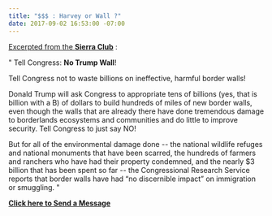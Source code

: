 ```yaml
---
title: "$$$ : Harvey or Wall ?"
date: 2017-09-02 16:53:00 -07:00
---
```


[Excerpted from the **Sierra Club**](http://www.sierraclub.org/borderlands) :

"  Tell Congress: **No Trump Wall**!

Tell Congress not to waste billions on ineffective, harmful border walls!

Donald Trump will ask Congress to appropriate tens of billions (yes, that is billion with a B) of dollars to build hundreds of miles of new border walls, even though the walls that are already there have done tremendous damage to borderlands ecosystems and communities and do little to improve security. Tell Congress to just say NO!

But for all of the environmental damage done -- the national wildlife refuges and national monuments that have been scarred, the hundreds of farmers and ranchers who have had their property condemned, and the nearly $3 billion that has been spent so far -- the Congressional Research Service reports that border walls have had “no discernible impact” on immigration or smuggling.  "

[**Click here to Send a Message**](https://sierra.secure.force.com/actions/Arizona?actionId=AR0066783&_ga=2.50182369.695833903.1504396104-306019161.1504396104)